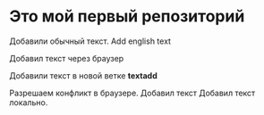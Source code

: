 # Это мой первый репозиторий

Добавили обычный текст. Add english text

Добавил текст через браузер

Добавили текст в новой ветке **textadd**

Разрешаем конфликт в браузере. Добавил текст
Добавил текст локально.
